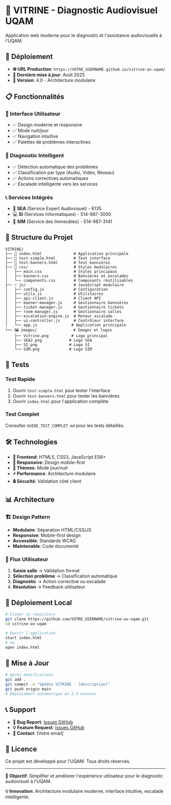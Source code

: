 # 🎨 VITRINE - Diagnostic Audiovisuel UQAM

Application web moderne pour le diagnostic et l'assistance audiovisuelle à l'UQAM.

## 🚀 **Déploiement**

- **🌐 URL Production**: `https://VOTRE_USERNAME.github.io/vitrine-av-uqam/`
- **📅 Dernière mise à jour**: Août 2025
- **🔄 Version**: 4.0 - Architecture modulaire

## 📋 **Fonctionnalités**

### **🎯 Interface Utilisateur**
- ✅ Design moderne et responsive
- ✅ Mode nuit/jour
- ✅ Navigation intuitive
- ✅ Palettes de problèmes interactives

### **🔧 Diagnostic Intelligent**
- ✅ Détection automatique des problèmes
- ✅ Classification par type (Audio, Vidéo, Réseau)
- ✅ Actions correctives automatiques
- ✅ Escalade intelligente vers les services

### **📞 Services Intégrés**
- 🎫 **SEA** (Service Expert Audiovisuel) - 6135
- 💻 **SI** (Services Informatiques) - 514-987-3000
- 🏢 **SIM** (Service des Immeubles) - 514-987-3141

## 📁 **Structure du Projet**

```
VITRINE/
├── 📄 index.html              # Application principale
├── 🧪 test-simple.html        # Test interface
├── 🎫 test-banners.html       # Test bannières
├── 📁 css/                    # Styles modulaires
│   ├── main.css              # Styles principaux
│   ├── banners.css           # Bannières et escalades
│   └── components.css        # Composants réutilisables
├── ⚡ js/                     # JavaScript modulaire
│   ├── config.js             # Configuration
│   ├── utils.js              # Utilitaires
│   ├── api-client.js         # Client API
│   ├── banner-manager.js     # Gestionnaire bannières
│   ├── ticket-manager.js     # Gestionnaire tickets
│   ├── room-manager.js       # Gestionnaire salles
│   ├── escalation-engine.js  # Moteur escalade
│   ├── ui-controller.js      # Contrôleur interface
│   └── app.js               # Application principale
└── 🖼️ images/                # Images et logos
    ├── Vitrine.png          # Logo principal
    ├── SEA2.png            # Logo SEA
    ├── SI.png              # Logo SI
    └── SIM.png             # Logo SIM
```

## 🧪 **Tests**

### **Test Rapide**
1. Ouvrir `test-simple.html` pour tester l'interface
2. Ouvrir `test-banners.html` pour tester les bannières
3. Ouvrir `index.html` pour l'application complète

### **Test Complet**
Consulter `GUIDE_TEST_COMPLET.md` pour les tests détaillés.

## 🛠️ **Technologies**

- **🎨 Frontend**: HTML5, CSS3, JavaScript ES6+
- **📱 Responsive**: Design mobile-first
- **🌙 Thèmes**: Mode jour/nuit
- **⚡ Performance**: Architecture modulaire
- **🔒 Sécurité**: Validation côté client

## 📊 **Architecture**

### **🏗️ Design Pattern**
- **Modulaire**: Séparation HTML/CSS/JS
- **Responsive**: Mobile-first design
- **Accessible**: Standards WCAG
- **Maintenable**: Code documenté

### **🔄 Flux Utilisateur**
1. **Saisie salle** → Validation format
2. **Sélection problème** → Classification automatique
3. **Diagnostic** → Action corrective ou escalade
4. **Résolution** → Feedback utilisateur

## 🚀 **Déploiement Local**

```bash
# Cloner le repository
git clone https://github.com/VOTRE_USERNAME/vitrine-av-uqam.git
cd vitrine-av-uqam

# Ouvrir l'application
start index.html
# ou
open index.html
```

## 🔄 **Mise à Jour**

```bash
# Après modifications
git add .
git commit -m "Update VITRINE - [description]"
git push origin main
# Déploiement automatique en 2-3 minutes
```

## 📞 **Support**

- **🐛 Bug Report**: [Issues GitHub](https://github.com/VOTRE_USERNAME/vitrine-av-uqam/issues)
- **💡 Feature Request**: [Issues GitHub](https://github.com/VOTRE_USERNAME/vitrine-av-uqam/issues)
- **📧 Contact**: [Votre email]

## 📄 **Licence**

Ce projet est développé pour l'UQAM. Tous droits réservés.

---

**🎯 Objectif**: Simplifier et améliorer l'expérience utilisateur pour le diagnostic audiovisuel à l'UQAM.

**💡 Innovation**: Architecture modulaire moderne, interface intuitive, escalade intelligente. 